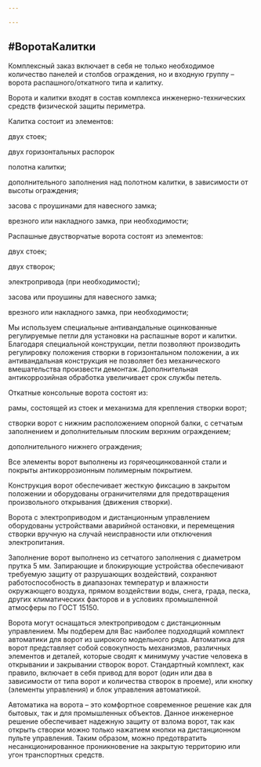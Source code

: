 ```yaml
---

---
```

## #ВоротаКалитки

Комплексный заказ включает в себя не только необходимое количество панелей и столбов ограждения, но и входную группу – ворота распашного/откатного типа и калитку.

Ворота и калитки входят в состав комплекса инженерно-технических средств физической защиты периметра.

Калитка состоит из элементов:

двух стоек;

двух горизонтальных распорок

полотна калитки;

дополнительного заполнения над полотном калитки, в зависимости от высоты ограждения;

засова с проушинами для навесного замка;

врезного или накладного замка, при необходимости;

Распашные двустворчатые ворота состоят из элементов:

двух стоек;

двух створок;

электропривода (при необходимости);

засова или проушины для навесного замка;

врезного или накладного замка, при необходимости;

Мы используем специальные антивандальные оцинкованные регулируемые петли для установки на распашные ворот и калитки. Благодаря специальной конструкции, петли позволяют производить регулировку положения створки в горизонтальном положении, а их антивандальная конструкция не позволяет без механического вмешательства произвести демонтаж. Дополнительная антикоррозийная обработка увеличивает срок службы петель.

Откатные консольные ворота состоят из:

рамы, состоящей из стоек и механизма для крепления створки ворот;

створки ворот с нижним расположением опорной балки, с сетчатым заполнением и дополнительным плоским верхним ограждением;

дополнительного нижнего ограждения;

Все элементы ворот выполнены из горячеоцинкованной стали и покрыты антикоррозионным полимерным покрытием.

Конструкция ворот обеспечивает жесткую фиксацию в закрытом положении и оборудованы ограничителями для предотвращения произвольного открывания (движения створки).

Ворота с электроприводом и дистанционным управлением оборудованы устройствами аварийной остановки, и перемещения створки вручную на случай неисправности или отключения электропитания.

Заполнение ворот выполнено из сетчатого заполнения с диаметром прутка 5 мм. Запирающие и блокирующие устройства обеспечивают требуемую защиту от разрушающих воздействий, сохраняют работоспособность в диапазонах температур и влажности окружающего воздуха, прямом воздействии воды, снега, града, песка, других климатических факторов и в условиях промышленной атмосферы по ГОСТ 15150.

  
 Ворота могут оснащаться электроприводом с дистанционным управлением. Мы подберем для Вас наиболее подходящий комплект автоматики для ворот из широкого модельного ряда. Автоматика для ворот представляет собой совокупность механизмов, различных элементов и деталей, которые сводят к минимуму участие человека в открывании и закрывании створок ворот. Стандартный комплект, как правило, включает в себя привод для ворот (один или два в зависимости от типа ворот и количества створок в проеме), или кнопку (элементы управления) и блок управления автоматикой.

Автоматика на ворота – это комфортное современное решение как для бытовых, так и для промышленных объектов. Данное инженерное решение обеспечивает надежную защиту от взлома ворот, так как открыть створки можно только нажатием кнопки на дистанционном пульте управления. Таким образом, можно предотвратить несанкционированное проникновение на закрытую территорию или угон транспортных средств.